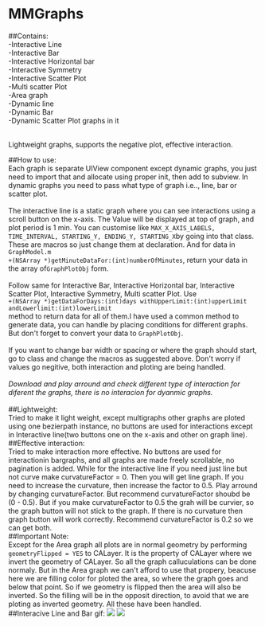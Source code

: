 # MMGraphs
##Contains:<br />
-Interactive Line<br />
-Interactive Bar<br />
-Interactive Horizontal bar<br />
-Interactive Symmetry<br />
-Interactive Scatter Plot<br />
-Multi scatter Plot<br />
-Area graph<br />
-Dynamic line<br />
-Dynamic Bar<br />
-Dynamic Scatter Plot graphs in it
  
<br />  Lightweight graphs, supports the negative plot, effective interaction.<br />

##How to use:
<br />Each graph is separate UIView component except dynamic graphs, you just need to import that and allocate using proper init, then add to subview. In dynamic graphs you need to pass what type of graph i.e.., line, bar or scatter plot.<br /> 
<br /> The interactive line is a static graph where you can see interactions using a scroll button on the x-axis. The Value will be displayed at top of graph, and plot period is 1 min. You can customise like ```MAX_X_AXIS_LABELS, TIME_INTERVAL, STARTING_Y, ENDING_Y, STARTING_X```by going into that class. These are macros so just change them at declaration. And for data in ```GraphModel.m``` <br />```+(NSArray *)getMinuteDataFor:(int)numberOfMinutes```, return your data in the array of```GraphPlotObj``` form.<br />
<br /> Follow same for Interactive Bar, Interactive Horizontal bar, Interactive Scatter Plot, Interactive Symmetry, Multi scatter Plot. Use<br /> ```+(NSArray *)getDataForDays:(int)days withUpperLimit:(int)upperLimit andLowerlimit:(int)lowerLimit``` <br />method to return data for all of them.I have used a common method to generate data, you can handle by placing conditions for different graphs. But don't forget to convert your data to ```GraphPlotObj```.<br />
<br />If you want to change bar width or spacing or where the graph should start, go to class and change the macros as suggested above. Don't worry if values go negitive, both interaction and ploting are being handled. <br />
<br />*Download and play arround and check different type of interaction for diferent the graphs, there is no interacion for dyanmic graphs.*<br /><br />
##Lightweight:
<br />Tried to make it light weight, except multigraphs other graphs are ploted using one bezierpath instance, no buttons are used for interactions except in Interactive line(two buttons one on the x-axis and other on graph line).<br />
##Effective interaction:
<br />Tried to make interaction more effective. No buttons are used for interactionin bargraphs, and all graphs are made freely scrollable, no pagination is added. While for the interactive line if you need just line but not curve make curvatureFactor = 0. Then you will get line graph. If you need to increase the curvature, then increase the factor to 0.5. Play arround by changing curvatureFactor. But recommend curvatureFactor shoubd be (0 - 0.5). But if you make curvatureFactor to 0.5 the grah will be curvier, so the graph button will not stick to the graph. If there is no curvature then graph button will work correctly. Recommend curvatureFactor is 0.2 so we can get both.<br />
##Important Note:
<br/>Except for the Area graph all plots are in normal geometry by performing ```geometryFlipped = YES``` to CALayer. It is the property of CALayer where we invert the geometry of CALayer. So all the graph calluculations can be done normaly. But in the Area graph we can't afford to use that propery, beacuse here we are filling color for ploted the area, so where the graph goes and below that point. So if we geometry is flipped then the area will also be inverted. So the filling will be in the opposit direction, to avoid that we are ploting as inverted geometry. All these have been handled.<br />
##Interacive Line and Bar gif:
![](http://www.reactiongifs.us/wp-content/uploads/2013/10/nuh_uh_conan_obrien.gif)
![](MMGraphs/MMGraphs/InteractiveLineAndBAr.gif)

